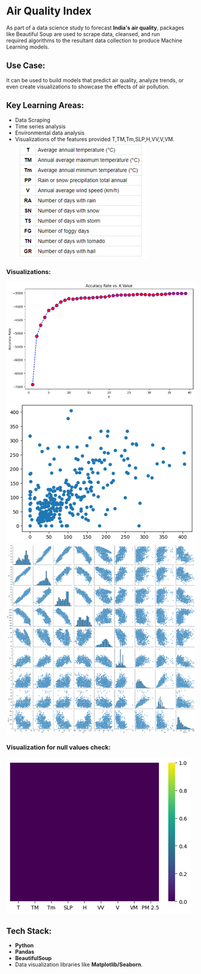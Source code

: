 # **Air Quality Index**

As part of a data science study to forecast **India's air quality**, packages like Beautiful Soup are used to scrape data, cleansed, and run required algorithms to the resultant data collection to produce Machine Learning models.

## Use Case:

It can be used to build models that predict air quality, analyze trends, or even create visualizations to showcase the effects of air pollution.

## Key Learning Areas:

- Data Scraping
- Time series analysis
- Environmental data analysis
- Visualizations of the features provided T,TM,Tm,SLP,H,VV,V,VM.
![alt text](image-4.png)

### Visualizations:

![alt text](image.png)
![alt text](image-1.png)
![alt text](image-3.png)

### Visualization for null values check:

![alt text](image-2.png)

## Tech Stack:

- **Python**
- **Pandas**
- **BeautifulSoup**
- Data visualization libraries like **Matplotlib/Seaborn**.
